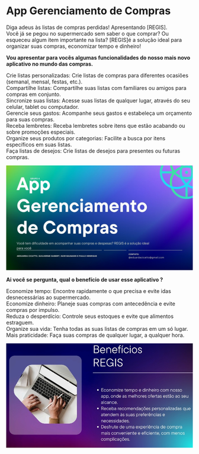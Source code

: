 # App Gerenciamento de Compras
 Diga adeus às listas de compras perdidas! Apresentando [REGIS].  
 Você já se pegou no supermercado sem saber o que comprar? Ou esqueceu algum item importante na lista?
 [REGIS]é a solução ideal para organizar suas compras, economizar tempo e dinheiro!

 **Vou apresentar para vocês algumas funcionalidades do nosso mais novo aplicativo no mundo das compras.**
 
 Crie listas personalizadas: Crie listas de compras para diferentes ocasiões (semanal, mensal, festas, etc.).  
 Compartilhe listas: Compartilhe suas listas com familiares ou amigos para compras em conjunto.  
 Sincronize suas listas: Acesse suas listas de qualquer lugar, através do seu celular, tablet ou computador.  
 Gerencie seus gastos: Acompanhe seus gastos e estabeleça um orçamento para suas compras.  
 Receba lembretes: Receba lembretes sobre itens que estão acabando ou sobre promoções especiais.  
 Organize seus produtos por categorias: Facilite a busca por itens específicos em suas listas.  
 Faça listas de desejos: Crie listas de desejos para presentes ou futuras compras.  

 ![foto](1.jpg)

 **Ai você se pergunta, qual o benefício de usar esse aplicativo ?**

 Economize tempo: Encontre rapidamente o que precisa e evite idas desnecessárias ao supermercado.  
 Economize dinheiro: Planeje suas compras com antecedência e evite compras por impulso.  
 Reduza o desperdício: Controle seus estoques e evite que alimentos estraguem.  
 Organize sua vida: Tenha todas as suas listas de compras em um só lugar.  
 Mais praticidade: Faça suas compras de qualquer lugar, a qualquer hora.  

  ![foto02](img02.jpeg)
